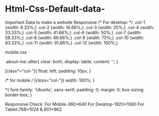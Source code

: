 # Html-Css-Default-data-
Important Data to make a website Responsive
/* For desktop: */
.col-1 {width: 8.33%;}
.col-2 {width: 16.66%;}
.col-3 {width: 25%;}
.col-4 {width: 33.33%;}
.col-5 {width: 41.66%;}
.col-6 {width: 50%;}
.col-7 {width: 58.33%;}
.col-8 {width: 66.66%;}
.col-9 {width: 75%;}
.col-10 {width: 83.33%;}
.col-11 {width: 91.66%;}
.col-12 {width: 100%;}


mobile.css


.about-me::after{
    clear: both;
    display: table;
    content: '';
}

[class*="col-"]{
    float: left;
    padding: 10px;
}

/* for mobile  */
[class*="col-"]{
    width: 100%;
}

*{
    font-family: 'Ubuntu', sans-serif;
    padding: 0;
    margin: 0;
    box-sizing: border-box;
}

Responsive Check:
For Mobile-360×640
For Desktop-1920×1080
For Tablet:768×1024 & 601×962 


